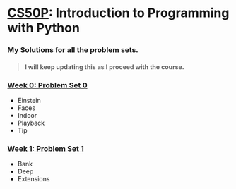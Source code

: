 # [CS50P](https://cs50.harvard.edu/python/2022/): Introduction to Programming with Python

### My Solutions for all the problem sets.
> #### I will keep updating this as I proceed with the course.

### [Week 0: Problem Set 0](https://github.com/athxrva07/CS50-Python/tree/6318c5832fd93dd56e34b8f139606a0b8ad5f08d/Problem%20Set%200)
* Einstein
* Faces
* Indoor
* Playback
* Tip

### [Week 1: Problem Set 1](https://github.com/athxrva07/CS50-Python/tree/b9ff2c73bbc9ef90fe2a72b5087b16e606606994/Problem%20Set%201)
* Bank
* Deep
* Extensions
